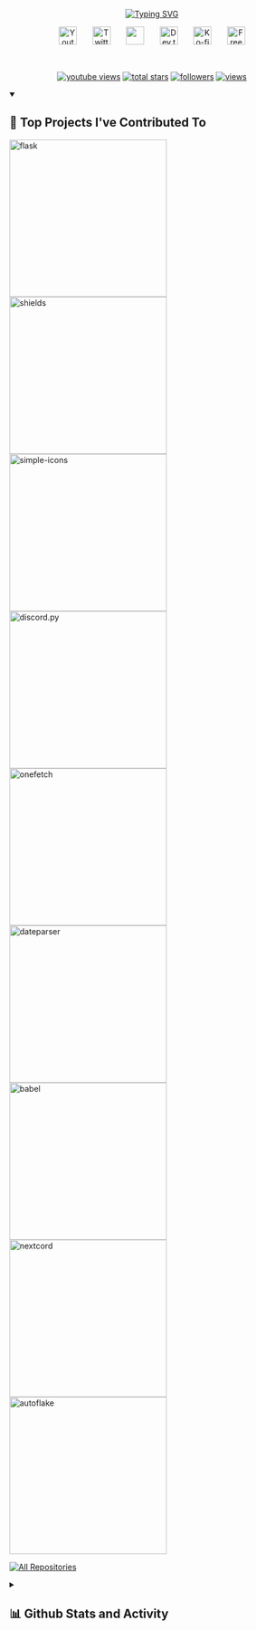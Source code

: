 <p align="center">
  <a href="https://github.com/MikaboshiDev">
    <img src="https://readme-typing-svg.demolab.com?font=Fira+Code&pause=1000&color=F702E9&center=falso&vCenter=falso&repeat=cierto&width=435&lines=Un+Creador+de+Aplicaciones+y+Bots;Amante+del+Manga+y+las+Animaciones;Siempre+buscando+nuevas+experiencias" alt="Typing SVG" />
  </a>
</p>

<!-- Social icons section -->
<p align="center">
  <a href="https://www.youtube.com/watch?v=WCCWsSkF5MY&list=RD41MeYv5iCkE&index=2"><img width="32px" alt="Youtube" title="Youtube" src="https://i.imgur.com/qiXu7b2.png"/></a>
  &#8287;&#8287;&#8287;&#8287;&#8287;
  <a href="https://twitter.com/The_WorkNight"><img width="32px" alt="Twitter" title="Twitter" src="https://i.imgur.com/OXZM1L6.png"/></a>
  &#8287;&#8287;&#8287;&#8287;&#8287;
  <a href="https://discord.gg/pgDje8S3Ed" alt="Discord" title="Night Server Suppot"><img width="32px" src="https://i.imgur.com/OViZO8J.png"/></a>
  &#8287;&#8287;&#8287;&#8287;&#8287;
  <a href="https://dev.to/mikaboshidev"><img width="32px" alt="Dev.to" title="DenverCoder1 Dev.to" src="https://i.imgur.com/mVm29vK.png"></a>
  &#8287;&#8287;&#8287;&#8287;&#8287;
  <a href="#"><img width="32px" alt="Ko-fi" title="Buy me a coffee" src="https://i.imgur.com/PpLeD3K.png"/></a>
  &#8287;&#8287;&#8287;&#8287;&#8287;
  <a href="#"><img width="32px" alt="Free Stuff" title="Free gifts for you" src="https://i.imgur.com/0uVwkoZ.png"/></a>
</p>

<br/>
<p align="center">
  <a href="https://www.youtube.com/c/DevProTips">
    <img alt="youtube views" title="YouTube views" src="https://freshidea.com/jonah/app/youtube-stats-badges/view-count-badge.php"/></a> 
  <a href="https://github.com/MikaboshiDev?tab=repositories&sort=stargazers">
    <img alt="total stars" title="Total stars on GitHub" src="https://custom-icon-badges.demolab.com/github/stars/MikaboshiDev?color=55960c&style=for-the-badge&labelColor=488207&logo=star"/></a>
  <a href="https://github.com/MikaboshiDev?tab=followers">
    <img alt="followers" title="Follow me on Github" src="https://custom-icon-badges.demolab.com/github/followers/MikaboshiDev?color=236ad3&labelColor=1155ba&style=for-the-badge&logo=person-add&label=Follow&logoColor=white"/></a>
  <a href="https://github.com/MikaboshiDev/Simple-View-Counter">
    <img alt="views" title="GitHub profile views" src="https://freshidea.com/jonah/app/MikaboshiDev-profile-views"/></a>
</p>

<details open> 
  <summary><h2>📕 Top Projects I've Contributed To</h2></summary>

  <!-- Small repo cards https://github.com/DenverCoder1/github-readme-stats (fork of anuraghazra/github-readme-stats) -->
  <p align="left">
    <a href="https://github.com/MikaboshiDev/Night-Support"><img width="278" src="https://denvercoder1-github-readme-stats.vercel.app/api/pin/MikaboshiDev=pallets&repo=flask&theme=react&bg_color=1F222E&title_color=F85D7F&hide_border=true&icon_color=F8D866&show_icons=false&show_description=false" alt="flask"></a>
    <a href="https://github.com/MikaboshiDev/Markdown"><img width="278" src="https://denvercoder1-github-readme-stats.vercel.app/api/pin/MikaboshiDev=badges&repo=shields&theme=react&bg_color=1F222E&title_color=F85D7F&hide_border=true&icon_color=F8D866&show_icons=false&show_description=false" alt="shields"></a>
    <a href="https://github.com/MikaboshiDev/MotorStirling"><img width="278" src="https://denvercoder1-github-readme-stats.vercel.app/api/pin/MikaboshiDev=simple-icons&repo=simple-icons&theme=react&bg_color=1F222E&title_color=F85D7F&hide_border=true&icon_color=F8D866&show_icons=false&show_description=false" alt="simple-icons"></a>
    <a href="https://github.com/MikaboshiDev/discordProyects"><img width="278" src="https://denvercoder1-github-readme-stats.vercel.app/api/pin/MikaboshiDev=Rapptz&repo=discord.py&theme=react&bg_color=1F222E&title_color=F85D7F&hide_border=true&icon_color=F8D866&show_icons=false&show_description=false" alt="discord.py"></a>
    <a href="https://github.com/MikaboshiDev/discordBots"><img width="278" src="https://denvercoder1-github-readme-stats.vercel.app/api/pinMikaboshiDev=o2sh&repo=onefetch&theme=react&bg_color=1F222E&title_color=F85D7F&hide_border=true&icon_color=F8D866&show_icons=false&show_description=false" alt="onefetch"></a>
    <a href="https://github.com/MikaboshiDev/escabadora3D"><img width="278" src="https://denvercoder1-github-readme-stats.vercel.app/api/pinMikaboshiDev=scrapinghub&repo=dateparser&theme=react&bg_color=1F222E&title_color=F85D7F&hide_border=true&icon_color=F8D866&show_icons=false&show_description=false" alt="dateparser"></a>
    <a href="https://github.com/MikaboshiDev/Website"><img width="278" src="https://denvercoder1-github-readme-stats.vercel.app/api/pin/MikaboshiDev=python-babel&repo=babel&theme=react&bg_color=1F222E&title_color=F85D7F&hide_border=true&icon_color=F8D866&show_icons=false&show_description=false" alt="babel"></a>
    <a href="https://github.com/MikaboshiDev/QueenSource"><img width="278" src="https://denvercoder1-github-readme-stats.vercel.app/api/pinMikaboshiDev=nextcord&repo=nextcord&theme=react&bg_color=1F222E&title_color=F85D7F&hide_border=true&icon_color=F8D866&show_icons=false&show_description=false" alt="nextcord"></a>
    <a href="https://github.com/MikaboshiDev/MikaboshiDev.github.io"><img width="278" src="https://denvercoder1-github-readme-stats.vercel.app/api/pinMikaboshiDev=PyCQA&repo=autoflake&theme=react&bg_color=1F222E&title_color=F85D7F&hide_border=true&icon_color=F8D866&show_icons=false&show_description=false" alt="autoflake"></a>
  </p>

  <p align="left">
    <a href="https://github.com/MikaboshiDev?tab=repositories"><img alt="All Repositories" title="All Repositories" src="https://custom-icon-badges.demolab.com/badge/-Click%20Here%20For%20All%20My%20Forks-1F222E?style=for-the-badge&logoColor=white&logo=fork"/></a>
  </p>
</details>

<details> 
  <summary><h2>📊 Github Stats and Activity</h2></summary>

  <h3>🔥 Streak Stats</h3>

  <!-- GitHub Readme Streak Stats - https://github.com/DenverCoder1/github-readme-streak-stats -->
  <p>
    <a href="https://github.com/MikaboshiDev?tab=repositories">
      <img title="🔥 Get streak stats for your profile at git.io/streak-stats" alt="MikaboshiDev's streak" src="https://streak-stats.demolab.com/?user=MikaboshiDev&theme=monokai-metallian&hide_border=true"/>
    </a>
    <p>🔥 Get streak stats for your profile at <a href="https://github.com/MikaboshiDev?tab=repositories">git.io/streak-stats</a></p>
  </p>

  <h3>💻 GitHub Profile Stats</h3>

  <!-- https://github.com/anuraghazra/github-readme-stats -->

<a href="https://github.com/anuraghazra/github-readme-stats"><img alt="DenverCoder1's Github Stats" src="https://denvercoder1-github-readme-stats.vercel.app/api/MikaboshiDev=MikaboshiDev&show_icons=true&include_all_commits=true&count_private=true&theme=react&hide_border=true&bg_color=1F222E&title_color=F85D7F&icon_color=F8D866" height="192px"/></a>
<a href="https://github.com/anuraghazra/github-readme-stats"><img alt="DenverCoder1's Top Languages" src="https://denvercoder1-github-readme-stats.vercel.app/api/top-langs/MikaboshiDev=MikaboshiDev&langs_count=8&layout=compact&theme=react&hide_border=true&bg_color=1F222E&title_color=F85D7F&icon_color=F8D866&hide=Jupyter%20Notebook,Roff" height="192px"/></a>
<br/>

<b>Note:</b> Top languages is only a metric of the languages my public code consists of and doesn't reflect experience or skill level.

  <!-- https://github.com/ashutosh00710/github-readme-activity-graph -->

<a href="https://github.com/ashutosh00710/github-readme-activity-graph"><img alt="DenverCoder1's Activity Graph" src="https://github-readme-activity-graph.vercel.app/graph/MikaboshiDev=MikaboshiDev&bg_color=1F222E&color=F8D866&line=F85D7F&point=FFFFFF&hide_border=true" /></a>

</details>
